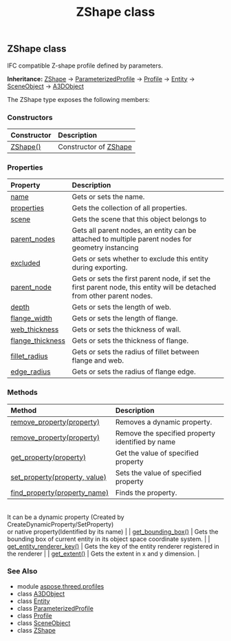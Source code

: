 ﻿---
title: ZShape class
second_title: Aspose.3D for Python via .NET API References
description: 
type: docs
weight: 160
url: /python-net/aspose.threed.profiles/zshape/
is_root: false
---

## ZShape class

IFC compatible Z-shape profile defined by parameters.



**Inheritance:** [ZShape](/3d/python-net/aspose.threed.profiles/zshape) → 
[ParameterizedProfile](/3d/python-net/aspose.threed.profiles/parameterizedprofile) → 
[Profile](/3d/python-net/aspose.threed.profiles/profile) → 
[Entity](/3d/python-net/aspose.threed/entity) → 
[SceneObject](/3d/python-net/aspose.threed/sceneobject) → 
[A3DObject](/3d/python-net/aspose.threed/a3dobject)



The ZShape type exposes the following members:

### Constructors
| Constructor | Description |
| :- | :- |
| [ZShape()](/3d/python-net/aspose.threed.profiles/zshape/__init__/#) | Constructor of [ZShape](/3d/python-net/aspose.threed.profiles/zshape) |


### Properties
| Property | Description |
| :- | :- |
| [name](/3d/python-net/aspose.threed.profiles/zshape/name) | Gets or sets the name. |
| [properties](/3d/python-net/aspose.threed.profiles/zshape/properties) | Gets the collection of all properties. |
| [scene](/3d/python-net/aspose.threed.profiles/zshape/scene) | Gets the scene that this object belongs to |
| [parent_nodes](/3d/python-net/aspose.threed.profiles/zshape/parent_nodes) | Gets all parent nodes, an entity can be attached to multiple parent nodes for geometry instancing |
| [excluded](/3d/python-net/aspose.threed.profiles/zshape/excluded) | Gets or sets whether to exclude this entity during exporting. |
| [parent_node](/3d/python-net/aspose.threed.profiles/zshape/parent_node) | Gets or sets the first parent node, if set the first parent node, this entity will be detached from other parent nodes. |
| [depth](/3d/python-net/aspose.threed.profiles/zshape/depth) | Gets or sets the length of web. |
| [flange_width](/3d/python-net/aspose.threed.profiles/zshape/flange_width) | Gets or sets the length of flange. |
| [web_thickness](/3d/python-net/aspose.threed.profiles/zshape/web_thickness) | Gets or sets the thickness of wall. |
| [flange_thickness](/3d/python-net/aspose.threed.profiles/zshape/flange_thickness) | Gets or sets the thickness of flange. |
| [fillet_radius](/3d/python-net/aspose.threed.profiles/zshape/fillet_radius) | Gets or sets the radius of fillet between flange and web. |
| [edge_radius](/3d/python-net/aspose.threed.profiles/zshape/edge_radius) | Gets or sets the radius of flange edge. |


### Methods
| Method | Description |
| :- | :- |
| [remove_property(property)](/3d/python-net/aspose.threed.profiles/zshape/remove_property/#Property) | Removes a dynamic property. |
| [remove_property(property)](/3d/python-net/aspose.threed.profiles/zshape/remove_property/#str) | Remove the specified property identified by name |
| [get_property(property)](/3d/python-net/aspose.threed.profiles/zshape/get_property/#str) | Get the value of specified property |
| [set_property(property, value)](/3d/python-net/aspose.threed.profiles/zshape/set_property/#str-any) | Sets the value of specified property |
| [find_property(property_name)](/3d/python-net/aspose.threed.profiles/zshape/find_property/#str) | Finds the property.<br/>It can be a dynamic property (Created by CreateDynamicProperty/SetProperty) <br/>or native property(Identified by its name) |
| [get_bounding_box()](/3d/python-net/aspose.threed.profiles/zshape/get_bounding_box/#) | Gets the bounding box of current entity in its object space coordinate system. |
| [get_entity_renderer_key()](/3d/python-net/aspose.threed.profiles/zshape/get_entity_renderer_key/#) | Gets the key of the entity renderer registered in the renderer |
| [get_extent()](/3d/python-net/aspose.threed.profiles/zshape/get_extent/#) | Gets the extent in x and y dimension. |



### See Also
* module [aspose.threed.profiles](..)
* class [A3DObject](/3d/python-net/aspose.threed/a3dobject)
* class [Entity](/3d/python-net/aspose.threed/entity)
* class [ParameterizedProfile](/3d/python-net/aspose.threed.profiles/parameterizedprofile)
* class [Profile](/3d/python-net/aspose.threed.profiles/profile)
* class [SceneObject](/3d/python-net/aspose.threed/sceneobject)
* class [ZShape](/3d/python-net/aspose.threed.profiles/zshape)
